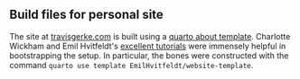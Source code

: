## Build files for personal site

The site at [travisgerke.com](https://travisgerke.com) is built using a [quarto about template](https://quarto.org/docs/websites/website-about.html).
Charlotte Wickham and Emil Hvitfeldt's [excellent tutorials](https://www.youtube.com/watch?v=l7r24gTEkEY) were immensely helpful in bootstrapping the setup.
In particular, the bones were constructed with the command `quarto use template EmilHvitfeldt/website-template`.
